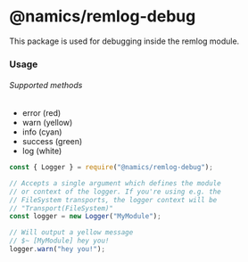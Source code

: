 # @namics/remlog-debug

This package is used for debugging inside the remlog module.

### Usage

###### Supported methods

* error (red)
* warn (yellow)
* info (cyan)
* success (green)
* log (white)

```js
const { Logger } = require("@namics/remlog-debug");

// Accepts a single argument which defines the module
// or context of the logger. If you're using e.g. the
// FileSystem transports, the logger context will be
// "Transport(FileSystem)"
const logger = new Logger("MyModule");

// Will output a yellow message
// $~ [MyModule] hey you!
logger.warn("hey you!");
```
